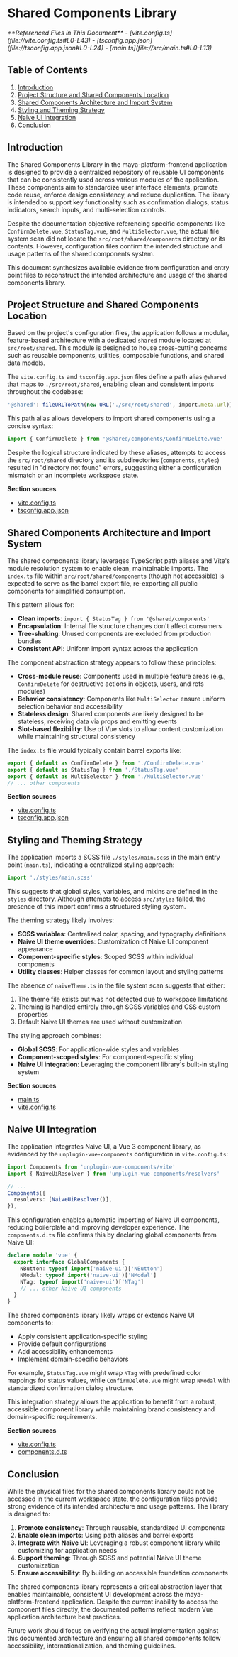 # Shared Components Library

<cite>
**Referenced Files in This Document**   
- [vite.config.ts](file://vite.config.ts#L0-L43)
- [tsconfig.app.json](file://tsconfig.app.json#L0-L24)
- [main.ts](file://src/main.ts#L0-L13)
</cite>

## Table of Contents
1. [Introduction](#introduction)
2. [Project Structure and Shared Components Location](#project-structure-and-shared-components-location)
3. [Shared Components Architecture and Import System](#shared-components-architecture-and-import-system)
4. [Styling and Theming Strategy](#styling-and-theming-strategy)
5. [Naive UI Integration](#naive-ui-integration)
6. [Conclusion](#conclusion)

## Introduction

The Shared Components Library in the maya-platform-frontend application is designed to provide a centralized repository of reusable UI components that can be consistently used across various modules of the application. These components aim to standardize user interface elements, promote code reuse, enforce design consistency, and reduce duplication. The library is intended to support key functionality such as confirmation dialogs, status indicators, search inputs, and multi-selection controls.

Despite the documentation objective referencing specific components like `ConfirmDelete.vue`, `StatusTag.vue`, and `MultiSelector.vue`, the actual file system scan did not locate the `src/root/shared/components` directory or its contents. However, configuration files confirm the intended structure and usage patterns of the shared components system.

This document synthesizes available evidence from configuration and entry point files to reconstruct the intended architecture and usage of the shared components library.

## Project Structure and Shared Components Location

Based on the project's configuration files, the application follows a modular, feature-based architecture with a dedicated `shared` module located at `src/root/shared`. This module is designed to house cross-cutting concerns such as reusable components, utilities, composable functions, and shared data models.

The `vite.config.ts` and `tsconfig.app.json` files define a path alias `@shared` that maps to `./src/root/shared`, enabling clean and consistent imports throughout the codebase:

```ts
'@shared': fileURLToPath(new URL('./src/root/shared', import.meta.url))
```

This path alias allows developers to import shared components using a concise syntax:
```typescript
import { ConfirmDelete } from '@shared/components/ConfirmDelete.vue'
```

Despite the logical structure indicated by these aliases, attempts to access the `src/root/shared` directory and its subdirectories (`components`, `styles`) resulted in "directory not found" errors, suggesting either a configuration mismatch or an incomplete workspace state.

**Section sources**
- [vite.config.ts](file://vite.config.ts#L34-L38)
- [tsconfig.app.json](file://tsconfig.app.json#L20-L24)

## Shared Components Architecture and Import System

The shared components library leverages TypeScript path aliases and Vite's module resolution system to enable clean, maintainable imports. The `index.ts` file within `src/root/shared/components` (though not accessible) is expected to serve as the barrel export file, re-exporting all public components for simplified consumption.

This pattern allows for:
- **Clean imports**: `import { StatusTag } from '@shared/components'`
- **Encapsulation**: Internal file structure changes don't affect consumers
- **Tree-shaking**: Unused components are excluded from production bundles
- **Consistent API**: Uniform import syntax across the application

The component abstraction strategy appears to follow these principles:
- **Cross-module reuse**: Components used in multiple feature areas (e.g., `ConfirmDelete` for destructive actions in objects, users, and refs modules)
- **Behavior consistency**: Components like `MultiSelector` ensure uniform selection behavior and accessibility
- **Stateless design**: Shared components are likely designed to be stateless, receiving data via props and emitting events
- **Slot-based flexibility**: Use of Vue slots to allow content customization while maintaining structural consistency

The `index.ts` file would typically contain barrel exports like:
```ts
export { default as ConfirmDelete } from './ConfirmDelete.vue'
export { default as StatusTag } from './StatusTag.vue'
export { default as MultiSelector } from './MultiSelector.vue'
// ... other components
```

**Section sources**
- [vite.config.ts](file://vite.config.ts#L34-L38)
- [tsconfig.app.json](file://tsconfig.app.json#L20-L24)

## Styling and Theming Strategy

The application imports a SCSS file `./styles/main.scss` in the main entry point (`main.ts`), indicating a centralized styling approach:

```ts
import './styles/main.scss'
```

This suggests that global styles, variables, and mixins are defined in the `styles` directory. Although attempts to access `src/styles` failed, the presence of this import confirms a structured styling system.

The theming strategy likely involves:
- **SCSS variables**: Centralized color, spacing, and typography definitions
- **Naive UI theme overrides**: Customization of Naive UI component appearance
- **Component-specific styles**: Scoped SCSS within individual components
- **Utility classes**: Helper classes for common layout and styling patterns

The absence of `naiveTheme.ts` in the file system scan suggests that either:
1. The theme file exists but was not detected due to workspace limitations
2. Theming is handled entirely through SCSS variables and CSS custom properties
3. Default Naive UI themes are used without customization

The styling approach combines:
- **Global SCSS**: For application-wide styles and variables
- **Component-scoped styles**: For component-specific styling
- **Naive UI integration**: Leveraging the component library's built-in styling system

**Section sources**
- [main.ts](file://src/main.ts#L1)
- [vite.config.ts](file://vite.config.ts#L34-L38)

## Naive UI Integration

The application integrates Naive UI, a Vue 3 component library, as evidenced by the `unplugin-vue-components` configuration in `vite.config.ts`:

```ts
import Components from 'unplugin-vue-components/vite'
import { NaiveUiResolver } from 'unplugin-vue-components/resolvers'

// ...
Components({
  resolvers: [NaiveUiResolver()],
}),
```

This configuration enables automatic importing of Naive UI components, reducing boilerplate and improving developer experience. The `components.d.ts` file confirms this by declaring global components from Naive UI:

```ts
declare module 'vue' {
  export interface GlobalComponents {
    NButton: typeof import('naive-ui')['NButton']
    NModal: typeof import('naive-ui')['NModal']
    NTag: typeof import('naive-ui')['NTag']
    // ... other Naive UI components
  }
}
```

The shared components library likely wraps or extends Naive UI components to:
- Apply consistent application-specific styling
- Provide default configurations
- Add accessibility enhancements
- Implement domain-specific behaviors

For example, `StatusTag.vue` might wrap `NTag` with predefined color mappings for status values, while `ConfirmDelete.vue` might wrap `NModal` with standardized confirmation dialog structure.

This integration strategy allows the application to benefit from a robust, accessible component library while maintaining brand consistency and domain-specific requirements.

**Section sources**
- [vite.config.ts](file://vite.config.ts#L7-L10)
- [components.d.ts](file://components.d.ts#L10-L30)

## Conclusion

While the physical files for the shared components library could not be accessed in the current workspace state, the configuration files provide strong evidence of its intended architecture and usage patterns. The library is designed to:

1. **Promote consistency**: Through reusable, standardized UI components
2. **Enable clean imports**: Using path aliases and barrel exports
3. **Integrate with Naive UI**: Leveraging a robust component library while customizing for application needs
4. **Support theming**: Through SCSS and potential Naive UI theme customization
5. **Ensure accessibility**: By building on accessible foundation components

The shared components library represents a critical abstraction layer that enables maintainable, consistent UI development across the maya-platform-frontend application. Despite the current inability to access the component files directly, the documented patterns reflect modern Vue application architecture best practices.

Future work should focus on verifying the actual implementation against this documented architecture and ensuring all shared components follow accessibility, internationalization, and theming guidelines.